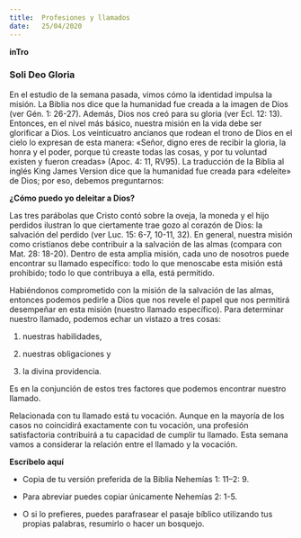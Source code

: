 ```yaml
---
title:  Profesiones y llamados
date:   25/04/2020
---
```


**inTro**

### Soli Deo Gloria

En el estudio de la semana pasada, vimos cómo la identidad impulsa la misión. La Biblia nos dice que la humanidad fue creada a la imagen de Dios (ver Gén. 1: 26-27). Además, Dios nos creó para su gloria (ver Ecl. 12: 13). Entonces, en el nivel más básico, nuestra misión en la vida debe ser glorificar a Dios. Los veinticuatro ancianos que rodean el trono de Dios en el cielo lo expresan de esta manera: «Señor, digno eres de recibir la gloria, la honra y el poder, porque tú creaste todas las cosas, y por tu voluntad existen y fueron creadas» (Apoc. 4: 11, RV95). La traducción de la Biblia al inglés King James Version dice que la humanidad fue creada para «deleite» de Dios; por eso, debemos preguntarnos:

**¿Cómo puedo yo deleitar a Dios?**

Las tres parábolas que Cristo contó sobre la oveja, la moneda y el hijo perdidos ilustran lo que ciertamente trae gozo al corazón de Dios: la salvación del perdido (ver Luc. 15: 6-7, 10-11, 32). En general, nuestra misión como cristianos debe contribuir a la salvación de las almas (compara con Mat. 28: 18-20). Dentro de esta amplia misión, cada uno de nosotros puede encontrar su llamado específico: todo lo que menoscabe esta misión está prohibido; todo lo que contribuya a ella, está permitido.

Habiéndonos comprometido con la misión de la salvación de las almas, entonces podemos pedirle a Dios que nos revele el papel que nos permitirá desempeñar en esta misión (nuestro llamado específico). Para determinar nuestro llamado, podemos echar un vistazo a tres cosas:

1. nuestras habilidades,

2. nuestras obligaciones y

3. la divina providencia.

Es en la conjunción de estos tres factores que podemos encontrar nuestro llamado.

Relacionada con tu llamado está tu vocación. Aunque en la mayoría de los casos no coincidirá exactamente con tu vocación, una profesión satisfactoria contribuirá a tu capacidad de cumplir tu llamado. Esta semana vamos a considerar la relación entre el llamado y la vocación.

**Escríbelo aquí**

- Copia de tu versión preferida de la Biblia Nehemías 1: 11–2: 9.

- Para abreviar puedes copiar únicamente Nehemías 2: 1-5.

- O si lo prefieres, puedes parafrasear el pasaje bíblico utilizando tus propias palabras, resumirlo o hacer un bosquejo.
